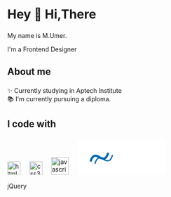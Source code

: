 <h1 align="left">Hey 👋 Hi,There</h1>

###

<p align="left">My name is M.Umer.</p>
<p align="left"> I'm a Frontend Designer </p>

###

<h2 align="left">About me</h2>

###

<p align="left">✨ Currently studying in Aptech Institute<br>📚 I'm currently pursuing a diploma.

###

<h2 align="left">I code with</h2>

###

<div align="left">


  <img src="https://cdn.jsdelivr.net/gh/devicons/devicon/icons/html5/html5-original.svg" height="30" alt="html5 logo"  />
  <img width="12" />
  <img src="https://cdn.jsdelivr.net/gh/devicons/devicon/icons/css3/css3-original.svg" height="30" alt="css3 logo"  />
  <img width="12" />
   <img src="https://cdn.jsdelivr.net/gh/devicons/devicon/icons/javascript/javascript-original.svg" height="40" alt="javascript logo"  />
  <img width="12" />



  <svg width="200" height="80" viewBox="0 0 200 80" xmlns="http://www.w3.org/2000/svg">
  <!-- Background -->
  <rect width="100%" height="100%" fill="#ffffff"/>
  
  <!-- Wave symbol (inspired by the jQuery swoosh) -->
  <path d="M30,50 Q35,30 50,40 Q65,50 70,30" stroke="#0769AD" stroke-width="5" fill="none"/>
  <path d="M40,55 Q45,35 60,45 Q75,55 80,35" stroke="#0769AD" stroke-width="3" fill="none"/>
  
  <!-- jQuery text -->
  <text x="90" y="55" font-family="Arial, sans-serif" font-size="24" fill="#0769AD">jQuery</text>
</svg>




 
</div>

###
